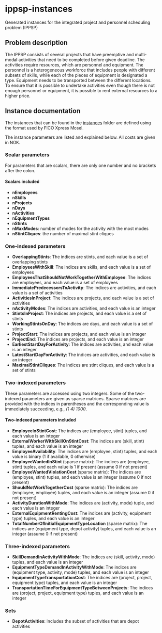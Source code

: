 # ippsp-instances
Generated instances for the integrated project and personnel scheduling problem (IPPSP)

## Problem description
The IPPSP consists of several projects that have preemptive and multi-modal activities that need to be completed before given deadline.
The activities require resources, which are personnel and equipment. The personnel is a heterogeneous workforce that includes people with different subsets of skills, while each of the pieces of equipment is designated a type.
Equipment needs to be transported between the different locations. To ensure that it is possible to undertake activities even though there is not enough personnel or equipment, it is possible to rent external resources to a higher price.

## Instance documentation
The instances that can be found in the [instances](instances) folder are defined using the format used by FICO Xpress Mosel.

The instance parameters are listed and explained below. All costs are given in NOK.

### Scalar parameters
For parameters that are scalars, there are only one number and no brackets after the colon.

#### Scalars included
- **nEmployees**
- **nSkills**
- **nProjects**
- **nDays** 
- **nActivities**
- **nEquipmentTypes**
- **nStints** 
- **nMaxModes**: number of modes for the activity with the most modes
- **nStintCliques**: the number of maximal stint cliques

### One-indexed parameters
- **OverlappingStints**: The indices are stints, and each value is a set of overlapping stints
- **EmployeesWithSkill**: The indices are skills, and each value is a set of employees
- **EmployeesThatShouldNotWorkTogetherWithEmployee**: The indices are employees, and each value is a set of employees
- **ImmediatePredecessorsToActivity**: The indices are activities, and each value is a set of activities
- **ActivitiesInProject**: The indices are projects, and each value is a set of activities
- **nActivityModes**: The indices are activities, and each value is an integer
- **StintsInProject**: The indices are projects, and each value is a set of stints
- **WorkingStintsOnDay**: The indices are days, and each value is a set of stints
- **ProjectStart**: The indices are projects, and each value is an integer
- **ProjectEnd**: The indices are projects, and each value is an integer
- **EarliestStartDayForActivity**: The indices are activities, and each value is an integer
- **LatestStartDayForActivity**: The indices are activities, and each value is an integer
- **MaximalStintCliques**: The indices are stint cliques, and each value is a set of stints

### Two-indexed parameters
These parameters are accessed using two integers. Some of the two-indexed parameters are given as sparse matrices.
Sparse matrices are provided with the indices in parentheses and the corresponding value is immediately succeeding, e.g., _(1 4) 1000_.

#### Two-indexed parameters included
- **EmployeeInStintCost**: The indices are (employee, stint) tuples, and each value is an integer
- **ExternalWorkerWithSkillOnStintCost**: The indices are (skill, stint) tuples, and each value is an integer
- **EmployeeAvailability**: The indices are (employee, stint) tuples, and each value is binary (1 if available, 0 otherwise)
- **EmployeeWantedInStint** (sparse matrix): The indices are (employee, stint) tuples, and each value is 1 if present (assume 0 if not present) 
- **EmployeeWantedViolationCost** (sparse matrix): The indices are (employee, stint) tuples, and each value is an integer (assume 0 if not present)
- **ShouldNotWorkTogetherCost** (sparse matrix): The indices are (employee, employee) tuples, and each value is an integer (assume 0 if not present)
- **ActivityDurationWithMode**: The indices are (activity, mode) tuple, and each value is an integer
- **ExternalEquipmentRentingCost**: The indices are (activity, equipment type) tuples, and each value is an integer
- **TotalNumberOfInitialEquipmentTypeLocation** (sparse matrix): The indices are (equipment type, depot activity) tuples, and each value is an integer (assume 0 if not present)

### Three-indexed parameters

- **SkillDemandInActivityWithMode**: The indices are (skill, activity, mode) tuples, and each value is an integer
- **EquipmentTypeDemandInActivityWithMode**: The indices are (equipment type, activity, mode) tuples, and each value is an integer
- **EquipmentTypeTransportationCost**: The indices are (project, project, equipment type) tuples, and each value is an integer
- **TransportationTimeForEquipmentTypeBetweenProjects**: The indices are (project, project, equipment type) tuples, and each value is an integer

### Sets
- **DepotActivities**: Includes the subset of activities that are depot activities
